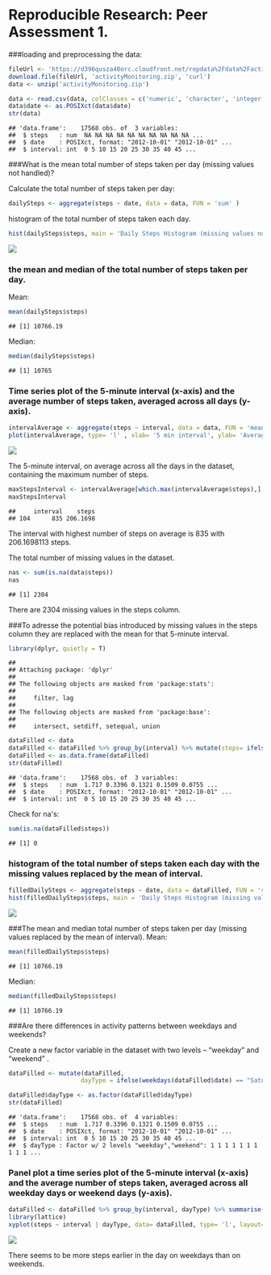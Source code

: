 # Reproducible Research: Peer Assessment 1.  

###loading and preprocessing the data:

```r
fileUrl <- 'https://d396qusza40orc.cloudfront.net/repdata%2Fdata%2Factivity.zip'
download.file(fileUrl, 'activityMonitoring.zip', 'curl')
data <- unzip('activityMonitoring.zip')

data <- read.csv(data, colClasses = c('numeric', 'character', 'integer'))
data$date <- as.POSIXct(data$date)
str(data)
```

```
## 'data.frame':	17568 obs. of  3 variables:
##  $ steps   : num  NA NA NA NA NA NA NA NA NA NA ...
##  $ date    : POSIXct, format: "2012-10-01" "2012-10-01" ...
##  $ interval: int  0 5 10 15 20 25 30 35 40 45 ...
```

###What is the mean total number of steps taken per day (missing values not handled)?

Calculate the total number of steps taken per day:

```r
dailySteps <- aggregate(steps ~ date, data = data, FUN = 'sum' )
```

histogram of the total number of steps taken each day.

```r
hist(dailySteps$steps, main = 'Daily Steps Histogram (missing values not handled)', xlab = 'Steps Per Day')
```

![](PA1_template_files/figure-html/unnamed-chunk-3-1.png) 

### the mean and median of the total number of steps taken per day.
Mean:

```r
mean(dailySteps$steps)
```

```
## [1] 10766.19
```

Median:

```r
median(dailySteps$steps)
```

```
## [1] 10765
```


### Time series plot of the 5-minute interval (x-axis) and the average number of steps taken, averaged across all days (y-axis).

```r
intervalAverage <- aggregate(steps ~ interval, data = data, FUN = 'mean')
plot(intervalAverage, type= 'l' , xlab= '5 min interval', ylab= 'Average number of steps taken (averaged across all days)')
```

![](PA1_template_files/figure-html/unnamed-chunk-6-1.png) 


 The 5-minute interval, on average across all the days in the dataset, containing the maximum number of steps.

```r
maxStepsInterval <- intervalAverage[which.max(intervalAverage$steps),]
maxStepsInterval
```

```
##     interval    steps
## 104      835 206.1698
```
The interval with highest number of steps on average is 835 with 206.1698113 steps.  


The total number of missing values in the dataset.

```r
nas <- sum(is.na(data$steps))
nas
```

```
## [1] 2304
```
There are 2304 missing values in the steps column.  


###To adresse the potential bias introduced by missing values in the steps column they are replaced with the mean for that 5-minute interval.

```r
library(dplyr, quietly = T)
```

```
## 
## Attaching package: 'dplyr'
## 
## The following objects are masked from 'package:stats':
## 
##     filter, lag
## 
## The following objects are masked from 'package:base':
## 
##     intersect, setdiff, setequal, union
```


```r
dataFilled <- data
dataFilled <- dataFilled %>% group_by(interval) %>% mutate(steps= ifelse(is.na(steps), mean(steps, na.rm= T), steps))
dataFilled <- as.data.frame(dataFilled)
str(dataFilled)
```

```
## 'data.frame':	17568 obs. of  3 variables:
##  $ steps   : num  1.717 0.3396 0.1321 0.1509 0.0755 ...
##  $ date    : POSIXct, format: "2012-10-01" "2012-10-01" ...
##  $ interval: int  0 5 10 15 20 25 30 35 40 45 ...
```

Check for na's:

```r
sum(is.na(dataFilled$steps))
```

```
## [1] 0
```
### histogram of the total number of steps taken each day with the missing values replaced by the mean of interval.

```r
filledDailySteps <- aggregate(steps ~ date, data = dataFilled, FUN = 'sum' )
hist(filledDailySteps$steps, main = 'Daily Steps Histogram (missing values replaced)', xlab = 'Steps Per Day')
```

![](PA1_template_files/figure-html/unnamed-chunk-12-1.png) 




###The mean and median total number of steps taken per day (missing values replaced by the mean of interval).
Mean:

```r
mean(filledDailySteps$steps)
```

```
## [1] 10766.19
```
Median:

```r
median(filledDailySteps$steps)
```

```
## [1] 10766.19
```
###Are there differences in activity patterns between weekdays and weekends?

Create a new factor variable in the dataset with two levels – “weekday” and “weekend” .

```r
dataFilled <- mutate(dataFilled, 
                    dayType = ifelse(weekdays(dataFilled$date) == "Saturday" | weekdays(dataFilled$date) == "Sunday", "weekend", "weekday"))

dataFilled$dayType <- as.factor(dataFilled$dayType)
str(dataFilled)
```

```
## 'data.frame':	17568 obs. of  4 variables:
##  $ steps   : num  1.717 0.3396 0.1321 0.1509 0.0755 ...
##  $ date    : POSIXct, format: "2012-10-01" "2012-10-01" ...
##  $ interval: int  0 5 10 15 20 25 30 35 40 45 ...
##  $ dayType : Factor w/ 2 levels "weekday","weekend": 1 1 1 1 1 1 1 1 1 1 ...
```


### Panel plot  a time series plot  of the 5-minute interval (x-axis) and the average number of steps taken, averaged across all weekday days or weekend days (y-axis). 

```r
dataFilled <- dataFilled %>% group_by(interval, dayType) %>% summarise(steps = mean(steps))
library(lattice)
xyplot(steps ~ interval | dayType, data= dataFilled, type= 'l', layout= c(1,2), ylab = 'Number of steps')
```

![](PA1_template_files/figure-html/unnamed-chunk-16-1.png) 

There seems to be more steps earlier in the day on weekdays than on weekends.
